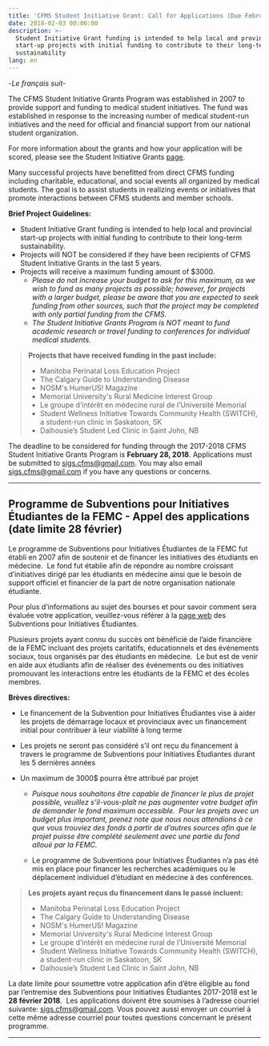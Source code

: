 ```yaml
---
title: 'CFMS Student Initiative Grant: Call for Applications (Due February 28th)'
date: 2018-02-03 00:00:00
description: >-
  Student Initiative Grant funding is intended to help local and provincial
  start-up projects with initial funding to contribute to their long-term
  sustainability
lang: en
---
```



-*Le fran&ccedil;ais suit-*

The CFMS Student Initiative Grants Program was established in 2007 to provide support and funding to medical student initiatives. The fund was established in response to the increasing number of medical student-run initiatives and the need for official and financial support from our national student organization.

For more information about the grants and how your application will be scored, please see the Student Initiative Grants [page](https://www.cfms.org/what-we-do/student-affairs/student-initiative-grants.html).

Many successful projects have benefitted from direct CFMS funding including charitable, educational, and social events all organized by medical students. The goal is to assist students in realizing events or initiatives that promote interactions between CFMS students and member schools.

**Brief Project Guidelines:**

* Student Initiative Grant funding is intended to help local and provincial start-up projects with initial funding to contribute to their long-term sustainability.
* Projects will NOT be considered if they have been recipients of CFMS Student Initiative Grants in the last 5 years.
* Projects will receive a maximum funding amount of $3000.
  * *Please do not increase your budget to ask for this maximum, as we wish to fund as many projects as possible; however, for projects with a larger budget, please be aware that you are expected to seek funding from other sources, such that the project may be completed with only partial funding from the CFMS.*
  * *The Student Initiative Grants Program is NOT meant to fund academic research or travel funding to conferences for individual medical students.*

> **Projects that have received funding in the past include:**
>
>
>
> * Manitoba Perinatal Loss Education Project
> * The Calgary Guide to Understanding Disease
> * NOSM's HumerUS! Magazine
> * Memorial University's Rural Medicine Interest Group
> * Le groupe d’int&eacute;r&ecirc;t en m&eacute;decine rural de l’Universit&eacute; Memorial
> * Student Wellness Initiative Towards Community Health (SWITCH), a student-run clinic in Saskatoon, SK
> * Dalhousie’s Student Led Clinic in Saint John, NB

The deadline to be considered for funding through the 2017-2018 CFMS Student Initiative Grants Program is **February 28, 2018**. Applications must be submitted to [sigs.cfms@gmail.com](javascript:void(location.href='mailto:'+String.fromCharCode(115,105,103,115,46,99,102,109,115,64,103,109,97,105,108,46,99,111,109))). You may also email [sigs.cfms@gmail.com](javascript:void(location.href='mailto:'+String.fromCharCode(115,105,103,115,46,99,102,109,115,64,103,109,97,105,108,46,99,111,109))) if you have any questions or concerns.

---

## Programme de Subventions pour Initiatives &Eacute;tudiantes de la FEMC - Appel des applications (date limite 28 f&eacute;vrier)

Le programme de Subventions pour Initiatives &Eacute;tudiantes de la FEMC fut &eacute;tabli en 2007 afin de soutenir et de financer les initiatives des &eacute;tudiants en m&eacute;decine. &nbsp;Le fond fut &eacute;tablie afin de r&eacute;pondre au nombre croissant d’initiatives dirig&eacute; par les &eacute;tudiants en m&eacute;decine ainsi que le besoin de support officiel et financier de la part de notre organisation nationale &eacute;tudiante.

Pour plus d’informations au sujet des bourses et pour savoir comment sera &eacute;valu&eacute;e votre application, veuillez-vous r&eacute;f&eacute;rer &agrave; la [page web](https://www.cfms.org/what-we-do/student-affairs/student-initiative-grants.html) des Subventions pour Initiatives &Eacute;tudiantes.

Plusieurs projets ayant connu du succ&egrave;s ont b&eacute;n&eacute;fici&eacute; de l’aide financi&egrave;re de la FEMC incluant des projets caritatifs, &eacute;ducationnels et des &eacute;v&eacute;nements sociaux, tous organis&eacute;s par des &eacute;tudiants en m&eacute;decine. &nbsp;Le but est de venir en aide aux &eacute;tudiants afin de r&eacute;aliser des &eacute;v&eacute;nements ou des initiatives promouvant les interactions entre les &eacute;tudiants de la FEMC et des &eacute;coles membres.

**Br&egrave;ves directives:**

* Le financement de la Subvention pour Initiatives &Eacute;tudiantes vise &agrave; aider les projets de d&eacute;marrage locaux et provinciaux avec un financement initial pour contribuer &agrave; leur viabilit&eacute; &agrave; long terme
* Les projets ne seront pas consid&eacute;r&eacute; s’il ont re&ccedil;u du financement &agrave; travers le programme de Subventions pour Initiatives &Eacute;tudiantes durant les 5 derni&egrave;res ann&eacute;es

* Un maximum de 3000$ pourra &ecirc;tre attribu&eacute; par projet

  * *Puisque nous souhaitons &ecirc;tre capable de financer le plus de projet possible, veuillez s’il-vous-pla&icirc;t ne pas augmenter votre budget afin de demander le fond maximum accessible. &nbsp;Pour les projets avec un budget plus important, prenez note que nous nous attendions &agrave; ce que vous trouviez des fonds &agrave; partir de d’autres sources afin que le projet puisse &ecirc;tre compl&eacute;t&eacute; seulement avec une partie du fond allou&eacute; par la FEMC.*

  * Le programme de Subventions pour Initiatives &Eacute;tudiantes n’a pas &eacute;t&eacute; mis en place pour financer les recherches acad&eacute;miques ou le d&eacute;placement individuel d’&eacute;tudiant en m&eacute;decine &agrave; des conf&eacute;rences.

> **Les projets ayant re&ccedil;us du financement dans le pass&eacute; incluent:**
>
>
>
> * Manitoba Perinatal Loss Education Project
> * The Calgary Guide to Understanding Disease
> * NOSM's HumerUS! Magazine
> * Memorial University's Rural Medicine Interest Group
> * Le groupe d’int&eacute;r&ecirc;t en m&eacute;decine rural de l’Universit&eacute; Memorial
> * Student Wellness Initiative Towards Community Health (SWITCH), a student-run clinic in Saskatoon, SK
> * Dalhousie’s Student Led Clinic in Saint John, NB

La date limite pour soumettre votre application afin d’&ecirc;tre &eacute;ligible au fond par l’entremise des Subventions pour Initiatives &Eacute;tudiantes 2017-2018 est le **28 f&eacute;vrier 2018**. &nbsp;Les applications doivent &ecirc;tre soumises &agrave; l’adresse courriel suivante: [sigs.cfms@gmail.com](javascript:void(location.href='mailto:'+String.fromCharCode(115,105,103,115,46,99,102,109,115,64,103,109,97,105,108,46,99,111,109))). Vous pouvez aussi envoyer un courriel &agrave; cette m&ecirc;me adresse courriel pour toutes questions concernant le pr&eacute;sent programme.

---

# &nbsp;